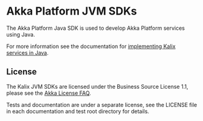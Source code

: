 # Akka Platform JVM SDKs

The Akka Platform Java SDK is used to develop Akka Platform services using Java.

For more information see the documentation for [implementing Kalix services in Java](https://docs.kalix.io/java/index.html).

License
-------
The Kalix JVM SDKs are licensed under the Business Source License 1.1, please see the [Akka License FAQ](https://www.lightbend.com/akka/license-faq).

Tests and documentation are under a separate license, see the LICENSE file in each documentation and test root directory for details.

